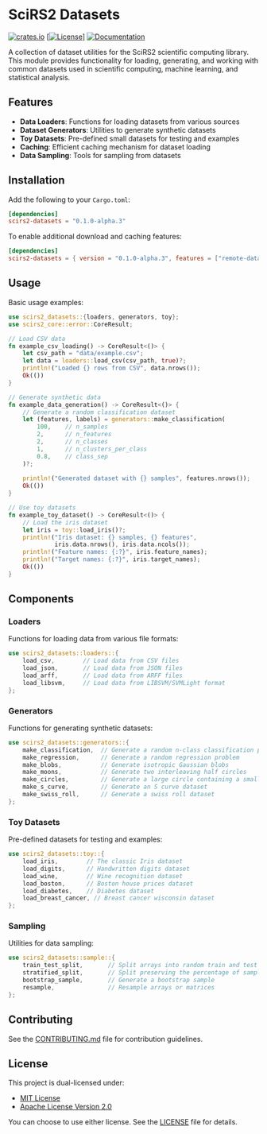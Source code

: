 # SciRS2 Datasets

[![crates.io](https://img.shields.io/crates/v/scirs2-datasets.svg)](https://crates.io/crates/scirs2-datasets)
[[![License](https://img.shields.io/badge/license-MIT%2FApache--2.0-blue.svg)]](../LICENSE)
[![Documentation](https://img.shields.io/docsrs/scirs2-datasets)](https://docs.rs/scirs2-datasets)

A collection of dataset utilities for the SciRS2 scientific computing library. This module provides functionality for loading, generating, and working with common datasets used in scientific computing, machine learning, and statistical analysis.

## Features

- **Data Loaders**: Functions for loading datasets from various sources
- **Dataset Generators**: Utilities to generate synthetic datasets
- **Toy Datasets**: Pre-defined small datasets for testing and examples
- **Caching**: Efficient caching mechanism for dataset loading
- **Data Sampling**: Tools for sampling from datasets

## Installation

Add the following to your `Cargo.toml`:

```toml
[dependencies]
scirs2-datasets = "0.1.0-alpha.3"
```

To enable additional download and caching features:

```toml
[dependencies]
scirs2-datasets = { version = "0.1.0-alpha.3", features = ["remote-datasets"] }
```

## Usage

Basic usage examples:

```rust
use scirs2_datasets::{loaders, generators, toy};
use scirs2_core::error::CoreResult;

// Load CSV data
fn example_csv_loading() -> CoreResult<()> {
    let csv_path = "data/example.csv";
    let data = loaders::load_csv(csv_path, true)?;
    println!("Loaded {} rows from CSV", data.nrows());
    Ok(())
}

// Generate synthetic data
fn example_data_generation() -> CoreResult<()> {
    // Generate a random classification dataset
    let (features, labels) = generators::make_classification(
        100,    // n_samples
        2,      // n_features
        2,      // n_classes
        1,      // n_clusters_per_class
        0.8,    // class_sep
    )?;
    
    println!("Generated dataset with {} samples", features.nrows());
    Ok(())
}

// Use toy datasets
fn example_toy_dataset() -> CoreResult<()> {
    // Load the iris dataset
    let iris = toy::load_iris()?;
    println!("Iris dataset: {} samples, {} features", 
             iris.data.nrows(), iris.data.ncols());
    println!("Feature names: {:?}", iris.feature_names);
    println!("Target names: {:?}", iris.target_names);
    Ok(())
}
```

## Components

### Loaders

Functions for loading data from various file formats:

```rust
use scirs2_datasets::loaders::{
    load_csv,        // Load data from CSV files
    load_json,       // Load data from JSON files
    load_arff,       // Load data from ARFF files
    load_libsvm,     // Load data from LIBSVM/SVMLight format
};
```

### Generators

Functions for generating synthetic datasets:

```rust
use scirs2_datasets::generators::{
    make_classification,  // Generate a random n-class classification problem
    make_regression,      // Generate a random regression problem
    make_blobs,           // Generate isotropic Gaussian blobs
    make_moons,           // Generate two interleaving half circles
    make_circles,         // Generate a large circle containing a smaller circle
    make_s_curve,         // Generate an S curve dataset
    make_swiss_roll,      // Generate a swiss roll dataset
};
```

### Toy Datasets

Pre-defined datasets for testing and examples:

```rust
use scirs2_datasets::toy::{
    load_iris,        // The classic Iris dataset
    load_digits,      // Handwritten digits dataset
    load_wine,        // Wine recognition dataset
    load_boston,      // Boston house prices dataset
    load_diabetes,    // Diabetes dataset
    load_breast_cancer, // Breast cancer wisconsin dataset
};
```

### Sampling

Utilities for data sampling:

```rust
use scirs2_datasets::sample::{
    train_test_split,       // Split arrays into random train and test subsets
    stratified_split,       // Split preserving the percentage of samples for each class
    bootstrap_sample,       // Generate a bootstrap sample
    resample,               // Resample arrays or matrices
};
```

## Contributing

See the [CONTRIBUTING.md](../CONTRIBUTING.md) file for contribution guidelines.

## License

This project is dual-licensed under:

- [MIT License](../LICENSE-MIT)
- [Apache License Version 2.0](../LICENSE-APACHE)

You can choose to use either license. See the [LICENSE](../LICENSE) file for details.

